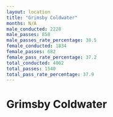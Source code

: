 ```yaml
---
layout: location
title: "Grimsby Coldwater"
months: N/A
male_conducted: 2228
male_passes: 858
male_passes_rate_percentage: 38.5
female_conducted: 1834
female_passes: 682
female_pass_rate_percentage: 37.2
total_conducted: 4062
total_passes: 1540
total_pass_rate_percentage: 37.9
---
```


# Grimsby Coldwater
